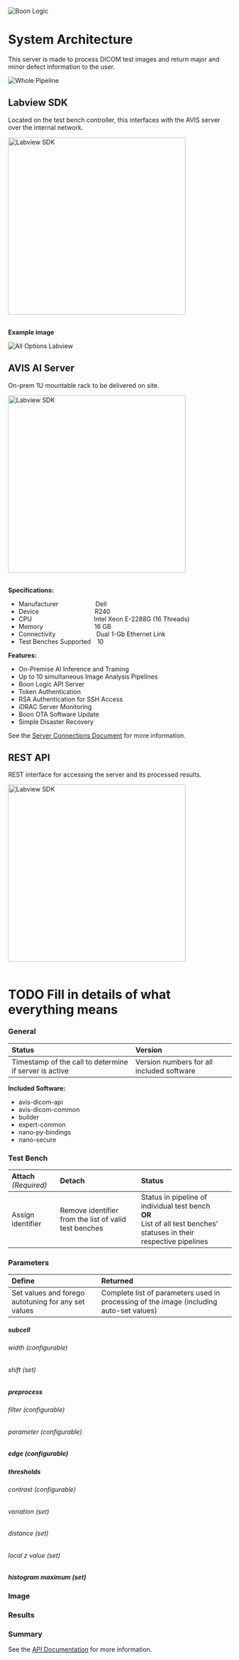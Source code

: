 ![Boon Logic](../images/BoonLogic.png)

# System Architecture

This server is made to process DICOM test images and return major and minor defect information to the user.

![Whole Pipeline](../images/pipeline-overview.png)

## Labview SDK

Located on the test bench controller, this interfaces with the AVIS server over the internal network.  

<img src="../images/pipeline-labview.png" alt="Labview SDK" width="400">  

<br/>
<br/>

**Example image**

![All Options Labview](../images/complete-labview.png)

## AVIS AI Server

On-prem 1U mountable rack to be delivered on site.

<img src="../images/pipeline-hardware.png" alt="Labview SDK" width="400">
<br/>
<br/>

**Specifications:**   
* Manufacturer&emsp;&emsp;&emsp;&emsp;&emsp;&emsp;Dell
* Device&emsp;&emsp;&emsp;&emsp;&emsp;&emsp;&emsp;&emsp;&emsp;R240
* CPU&emsp;&emsp;&emsp;&emsp;&emsp;&emsp;&emsp;&emsp;&emsp;&emsp;Intel Xeon E-2288G (16 Threads)
* Memory&emsp;&emsp;&emsp;&emsp;&emsp;&emsp;&emsp;&emsp; 16 GB
* Connectivity &emsp;&emsp;&emsp;&emsp;&emsp;&emsp; Dual 1-Gb Ethernet Link
* Test Benches Supported&emsp;10

**Features:**  
* On-Premise AI Inference and Training
* Up to 10 simultaneous Image Analysis Pipelines
* Boon Logic API Server
* Token Authentication
* RSA Authentication for SSH Access
* iDRAC Server Monitoring
* Boon OTA Software Update
* Simple Disaster Recovery


See the [Server Connections Document](./server_connections.md) for more information.


## REST API

REST interface for accessing the server and its processed results.

<img src="../images/pipeline-API.png" alt="Labview SDK" width="400">
<br/>
<br/>

# **TODO** Fill in details of what everything means

### General
| Status | Version |
| :--- | :--- |
| Timestamp of the call to determine if server is active | Version numbers for all included software |

**Included Software:**
* avis-dicom-api
* avis-dicom-common
* builder
* expert-common
* nano-py-bindings
* nano-secure

### Test Bench
| Attach<br/><span style="font-weight:normal">*(Required)*</span> | Detach | Status |
| :--- | :--- | :--- |
| Assign identifier | Remove identifier from the list of valid test benches | Status in pipeline of individual test bench <br/> **OR** <br/> List of all test benches' statuses in their respective pipelines |

### Parameters
| Define | Returned |
| :--- | :--- |
| Set values and forego autotuning for any set values | Complete list of parameters used in processing of the image (including auto-set values)

##### subcell
###### width (configurable)
###### shift (set)
##### preprocess
###### filter (configurable)
###### parameter (configurable)
##### edge (configurable)
##### thresholds
###### contrast (configurable)
###### variation (set)
###### distance (set)
###### local z value (set)
##### histogram maximum (set)

### Image

### Results

### Summary


See the [API Documentation](./api_docs.md) for more information.
